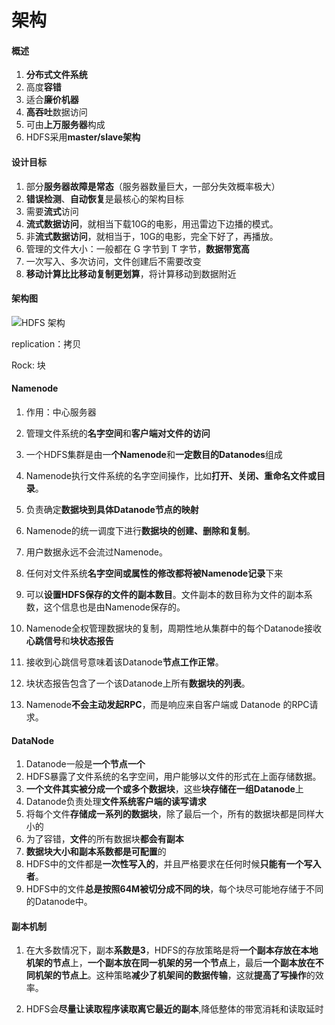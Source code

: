 # 架构



#### 概述

1. **分布式文件系统**
2. 高度**容错**
3. 适合**廉价机器**
4. **高吞吐**数据访问
5. 可由**上万服务器**构成
6. HDFS采用**master/slave架构**



#### 设计目标

1. 部分**服务器故障是常态**（服务器数量巨大，一部分失效概率极大）
2. **错误检测**、**自动恢复**是最核心的架构目标
3. 需要**流式**访问
4. **流式数据访问**，就相当下载10G的电影，用迅雷边下边播的模式。
5. 非**流式数据访问**，就相当于，10G的电影，完全下好了，再播放。
6. 管理的文件大小：一般都在 G 字节到 T 字节，**数据带宽高**
7. 一次写入、多次访问，文件创建后不需要改变
8. **移动计算比比移动复制更划算**，将计算移动到数据附近



#### 架构图

![HDFS 架构](http://hadoop.apache.org/docs/r1.0.4/cn/images/hdfsarchitecture.gif)

replication：拷贝

Rock: 块



#### Namenode

1. 作用：中心服务器
2. 管理文件系统的**名字空间**和**客户端对文件的访问**
3. 一个HDFS集群是由一**个Namenode**和**一定数目的Datanodes**组成

3. Namenode执行文件系统的名字空间操作，比如**打开、关闭、重命名文件或目录**。

4. 负责确定**数据块到具体Datanode节点的映射**

5. Namenode的统一调度下进行**数据块的创建、删除和复制**。

6. 用户数据永远不会流过Namenode。

7. 任何对文件系统**名字空间或属性的修改都将被Namenode记录**下来

8. 可以**设置HDFS保存的文件的副本数目**。文件副本的数目称为文件的副本系数，这个信息也是由Namenode保存的。

9. Namenode全权管理数据块的复制，周期性地从集群中的每个Datanode接收**心跳信号**和**块状态报告**

10. 接收到心跳信号意味着该Datanode**节点工作正常**。

11. 块状态报告包含了一个该Datanode上所有**数据块的列表**。

12. Namenode**不会主动发起RPC**，而是响应来自客户端或 Datanode 的RPC请求。

    

#### DataNode

1. Datanode一般是**一个节点一个**
2. HDFS暴露了文件系统的名字空间，用户能够以文件的形式在上面存储数据。
3. **一个文件其实被分成一个或多个数据块**，这些**块存储在一组Datanode**上
4. Datanode负责处理**文件系统客户端的读写请求**
5. 将每个文件**存储成一系列的数据块**，除了最后一个，所有的数据块都是同样大小的
6. 为了容错，**文件**的所有数据块**都会有副本**
7. **数据块大小和副本系数都是可配置**的
8. HDFS中的文件都是**一次性写入的**，并且严格要求在任何时候**只能有一个写入者**。
9. HDFS中的文件**总是按照64M被切分成不同的块**，每个块尽可能地存储于不同的Datanode中。



#### 副本机制

1. 在大多数情况下，副本**系数是3**，HDFS的存放策略是将**一个副本存放在本地机架的节点**上，**一个副本放在同一机架的另一个节点**上，最后**一个副本放在不同机架的节点上**。这种策略**减少了机架间的数据传输**，这就**提高了写操作**的效率。

2. HDFS会**尽量让读取程序读取离它最近的副本**,降低整体的带宽消耗和读取延时

   


